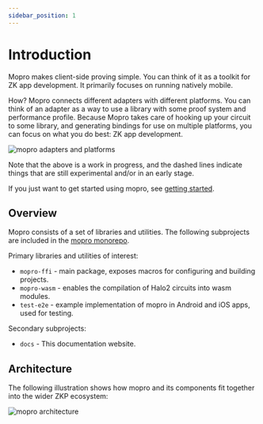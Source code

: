 ```yaml
---
sidebar_position: 1
---
```


# Introduction

Mopro makes client-side proving simple. You can think of it as a toolkit for ZK app development. It primarily focuses on running natively mobile.

How? Mopro connects different adapters with different platforms. You can think of an adapter as a way to use a library with some proof system and performance profile. Because Mopro takes care of hooking up your circuit to some library, and generating bindings for use on multiple platforms, you can focus on what you do best: ZK app development.

![mopro adapters and platforms](/img/roadmap.png)

Note that the above is a work in progress, and the dashed lines indicate things that are still experimental and/or in an early stage.

If you just want to get started using mopro, see [getting started](getting-started).

## Overview

Mopro consists of a set of libraries and utilities. The following subprojects are included in the [mopro monorepo](https://github.com/zkmopro/mopro).

Primary libraries and utilities of interest:

-   `mopro-ffi` - main package, exposes macros for configuring and building projects.
-   `mopro-wasm` - enables the compilation of Halo2 circuits into wasm modules.
-   `test-e2e` - example implementation of mopro in Android and iOS apps, used for testing.

Secondary subprojects:

-   `docs` - This documentation website.

## Architecture

The following illustration shows how mopro and its components fit together into the wider ZKP ecosystem:

![mopro architecture](/img/architecture.png)

